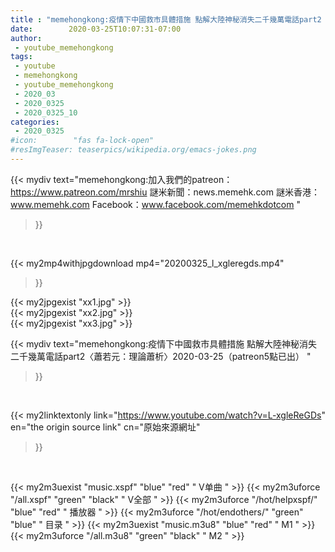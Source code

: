 ```yaml
---
title : "memehongkong:疫情下中國救市具體措施 點解大陸神秘消失二千幾萬電話part2〈蕭若元：理論蕭析〉2020-03-25（patreon5點已出） "
date:        2020-03-25T10:07:31-07:00
author:
 - youtube_memehongkong
tags:
 - youtube
 - memehongkong
 - youtube_memehongkong
 - 2020_03
 - 2020_0325
 - 2020_0325_10
categories:
 - 2020_0325
#icon:        "fas fa-lock-open"
#resImgTeaser: teaserpics/wikipedia.org/emacs-jokes.png
---
```


{{< mydiv text="memehongkong:加入我們的patreon：https://www.patreon.com/mrshiu 謎米新聞：news.memehk.com 謎米香港： www.memehk.com Facebook：www.facebook.com/memehkdotcom "
>}}
<br>


{{< my2mp4withjpgdownload mp4="20200325_l_xgleregds.mp4"
>}}

{{< my2jpgexist "xx1.jpg" >}}<br>
{{< my2jpgexist "xx2.jpg" >}}<br>
{{< my2jpgexist "xx3.jpg" >}}<br>



{{< mydiv text="memehongkong:疫情下中國救市具體措施 點解大陸神秘消失二千幾萬電話part2〈蕭若元：理論蕭析〉2020-03-25（patreon5點已出） "
>}}
<br>

{{< my2linktextonly link="https://www.youtube.com/watch?v=L-xgleReGDs"
en="the origin source link" cn="原始來源網址"
>}}


<br>

{{< my2m3uexist "music.xspf"        "blue"   "red"    " V单曲 " >}} {{< my2m3uforce "/all.xspf"         "green"  "black"  " V全部 " >}} {{< my2m3uforce "/hot/helpxspf/"    "blue"   "red"    " 播放器 " >}} {{< my2m3uforce "/hot/endothers/"   "green"  "blue"   " 目录 " >}} {{< my2m3uexist "music.m3u8"        "blue"   "red"    " M1 " >}} {{< my2m3uforce "/all.m3u8"         "green"  "black"  " M2 " >}} 
